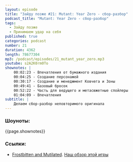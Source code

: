 ```yaml
---
layout: episode
title: "Зайду позже #21: Mutant: Year Zero - сбор-разбор"
podcast_title: "Mutant: Year Zero - сбор-разбор"
tags:
  - Зайду позже
  - Принимаем удар на себя
published: true
categories: podcast
number: 21
duration: 4362
length: 78677304
mp3: /podcast/episodes/21_mutant_year_zero.mp3
youtube: s2A2K0rm0To
shownotes: |
    00:02:23 - Впечатления от бумажного издания  
    00:04:25 - Создание персонажей  
    00:30:17 - Создание и менеджмент Ковчега и Зоны  
    00:49:41 - Базовый бросок  
    00:52:22 - Часть для ведущего и метасюжетные спойлеры  
    01:04:09 - Впечатления  
subtitle: |
    Делаем сбор-разбор неповторимого оригинала
---
```


### Шоуноты:
{{page.shownotes}}

### Ссылки:  
- [Frostbitten and Mutilated](http://www.lotfp.com/store/index.php?route=product/product&product_id=297). [Наш обзор этой игры](/2019-02-13-podcast_2-fandm/)
